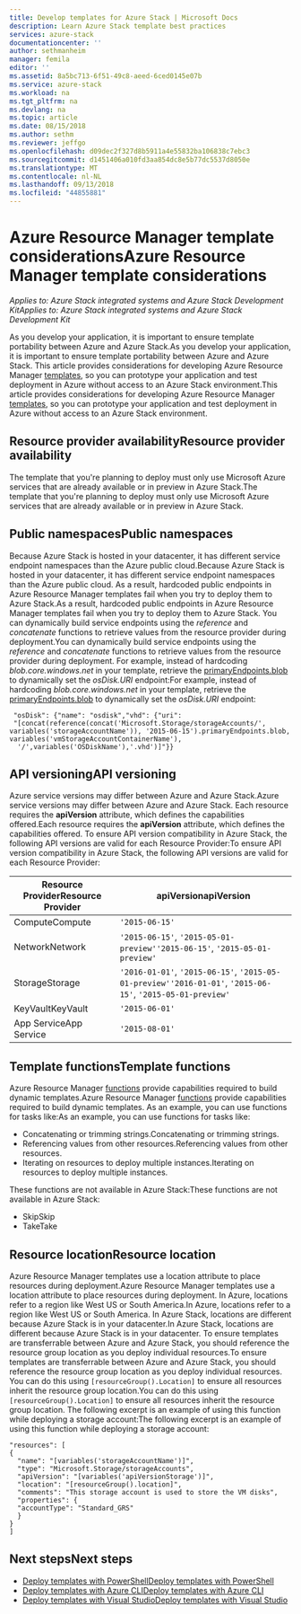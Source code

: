 ```yaml
---
title: Develop templates for Azure Stack | Microsoft Docs
description: Learn Azure Stack template best practices
services: azure-stack
documentationcenter: ''
author: sethmanheim
manager: femila
editor: ''
ms.assetid: 8a5bc713-6f51-49c8-aeed-6ced0145e07b
ms.service: azure-stack
ms.workload: na
ms.tgt_pltfrm: na
ms.devlang: na
ms.topic: article
ms.date: 08/15/2018
ms.author: sethm
ms.reviewer: jeffgo
ms.openlocfilehash: d09dec2f327d8b5911a4e55832ba106838c7ebc3
ms.sourcegitcommit: d1451406a010fd3aa854dc8e5b77dc5537d8050e
ms.translationtype: MT
ms.contentlocale: nl-NL
ms.lasthandoff: 09/13/2018
ms.locfileid: "44855881"
---
```

# <a name="azure-resource-manager-template-considerations"></a><span data-ttu-id="e5346-103">Azure Resource Manager template considerations</span><span class="sxs-lookup"><span data-stu-id="e5346-103">Azure Resource Manager template considerations</span></span>

<span data-ttu-id="e5346-104">*Applies to: Azure Stack integrated systems and Azure Stack Development Kit*</span><span class="sxs-lookup"><span data-stu-id="e5346-104">*Applies to: Azure Stack integrated systems and Azure Stack Development Kit*</span></span>

<span data-ttu-id="e5346-105">As you develop your application, it is important to ensure template portability between Azure and Azure Stack.</span><span class="sxs-lookup"><span data-stu-id="e5346-105">As you develop your application, it is important to ensure template portability between Azure and Azure Stack.</span></span> <span data-ttu-id="e5346-106">This article provides considerations for developing Azure Resource Manager [templates](http://download.microsoft.com/download/E/A/4/EA4017B5-F2ED-449A-897E-BD92E42479CE/Getting_Started_With_Azure_Resource_Manager_white_paper_EN_US.pdf), so you can prototype your application and test deployment in Azure without access to an Azure Stack environment.</span><span class="sxs-lookup"><span data-stu-id="e5346-106">This article provides considerations for developing Azure Resource Manager [templates](http://download.microsoft.com/download/E/A/4/EA4017B5-F2ED-449A-897E-BD92E42479CE/Getting_Started_With_Azure_Resource_Manager_white_paper_EN_US.pdf), so you can prototype your application and test deployment in Azure without access to an Azure Stack environment.</span></span>

## <a name="resource-provider-availability"></a><span data-ttu-id="e5346-107">Resource provider availability</span><span class="sxs-lookup"><span data-stu-id="e5346-107">Resource provider availability</span></span>

<span data-ttu-id="e5346-108">The template that you're planning to deploy must only use Microsoft Azure services that are already available or in preview in Azure Stack.</span><span class="sxs-lookup"><span data-stu-id="e5346-108">The template that you're planning to deploy must only use Microsoft Azure services that are already available or in preview in Azure Stack.</span></span>

## <a name="public-namespaces"></a><span data-ttu-id="e5346-109">Public namespaces</span><span class="sxs-lookup"><span data-stu-id="e5346-109">Public namespaces</span></span>

<span data-ttu-id="e5346-110">Because Azure Stack is hosted in your datacenter, it has different service endpoint namespaces than the Azure public cloud.</span><span class="sxs-lookup"><span data-stu-id="e5346-110">Because Azure Stack is hosted in your datacenter, it has different service endpoint namespaces than the Azure public cloud.</span></span> <span data-ttu-id="e5346-111">As a result, hardcoded public endpoints in Azure Resource Manager templates fail when you try to deploy them to Azure Stack.</span><span class="sxs-lookup"><span data-stu-id="e5346-111">As a result, hardcoded public endpoints in Azure Resource Manager templates fail when you try to deploy them to Azure Stack.</span></span> <span data-ttu-id="e5346-112">You can dynamically build service endpoints using the *reference* and *concatenate* functions to retrieve values from the resource provider during deployment.</span><span class="sxs-lookup"><span data-stu-id="e5346-112">You can dynamically build service endpoints using the *reference* and *concatenate* functions to retrieve values from the resource provider during deployment.</span></span> <span data-ttu-id="e5346-113">For example, instead of hardcoding *blob.core.windows.net* in your template, retrieve the [primaryEndpoints.blob](https://github.com/Azure/AzureStack-QuickStart-Templates/blob/master/101-simple-windows-vm/azuredeploy.json#L201) to dynamically set the *osDisk.URI* endpoint:</span><span class="sxs-lookup"><span data-stu-id="e5346-113">For example, instead of hardcoding *blob.core.windows.net* in your template, retrieve the [primaryEndpoints.blob](https://github.com/Azure/AzureStack-QuickStart-Templates/blob/master/101-simple-windows-vm/azuredeploy.json#L201) to dynamically set the *osDisk.URI* endpoint:</span></span>

     "osDisk": {"name": "osdisk","vhd": {"uri":
     "[concat(reference(concat('Microsoft.Storage/storageAccounts/', variables('storageAccountName')), '2015-06-15').primaryEndpoints.blob, variables('vmStorageAccountContainerName'),
      '/',variables('OSDiskName'),'.vhd')]"}}

## <a name="api-versioning"></a><span data-ttu-id="e5346-114">API versioning</span><span class="sxs-lookup"><span data-stu-id="e5346-114">API versioning</span></span>

<span data-ttu-id="e5346-115">Azure service versions may differ between Azure and Azure Stack.</span><span class="sxs-lookup"><span data-stu-id="e5346-115">Azure service versions may differ between Azure and Azure Stack.</span></span> <span data-ttu-id="e5346-116">Each resource requires the **apiVersion** attribute, which defines the capabilities offered.</span><span class="sxs-lookup"><span data-stu-id="e5346-116">Each resource requires the **apiVersion** attribute, which defines the capabilities offered.</span></span> <span data-ttu-id="e5346-117">To ensure API version compatibility in Azure Stack, the following API versions are valid for each Resource Provider:</span><span class="sxs-lookup"><span data-stu-id="e5346-117">To ensure API version compatibility in Azure Stack, the following API versions are valid for each Resource Provider:</span></span>

| <span data-ttu-id="e5346-118">Resource Provider</span><span class="sxs-lookup"><span data-stu-id="e5346-118">Resource Provider</span></span> | <span data-ttu-id="e5346-119">apiVersion</span><span class="sxs-lookup"><span data-stu-id="e5346-119">apiVersion</span></span> |
| --- | --- |
| <span data-ttu-id="e5346-120">Compute</span><span class="sxs-lookup"><span data-stu-id="e5346-120">Compute</span></span> |`'2015-06-15'` |
| <span data-ttu-id="e5346-121">Network</span><span class="sxs-lookup"><span data-stu-id="e5346-121">Network</span></span> |<span data-ttu-id="e5346-122">`'2015-06-15'`, `'2015-05-01-preview'`</span><span class="sxs-lookup"><span data-stu-id="e5346-122">`'2015-06-15'`, `'2015-05-01-preview'`</span></span> |
| <span data-ttu-id="e5346-123">Storage</span><span class="sxs-lookup"><span data-stu-id="e5346-123">Storage</span></span> |<span data-ttu-id="e5346-124">`'2016-01-01'`, `'2015-06-15'`, `'2015-05-01-preview'`</span><span class="sxs-lookup"><span data-stu-id="e5346-124">`'2016-01-01'`, `'2015-06-15'`, `'2015-05-01-preview'`</span></span> |
| <span data-ttu-id="e5346-125">KeyVault</span><span class="sxs-lookup"><span data-stu-id="e5346-125">KeyVault</span></span> | `'2015-06-01'` |
| <span data-ttu-id="e5346-126">App Service</span><span class="sxs-lookup"><span data-stu-id="e5346-126">App Service</span></span> |`'2015-08-01'` |

## <a name="template-functions"></a><span data-ttu-id="e5346-127">Template functions</span><span class="sxs-lookup"><span data-stu-id="e5346-127">Template functions</span></span>

<span data-ttu-id="e5346-128">Azure Resource Manager [functions](../../azure-resource-manager/resource-group-template-functions.md) provide capabilities required to build dynamic templates.</span><span class="sxs-lookup"><span data-stu-id="e5346-128">Azure Resource Manager [functions](../../azure-resource-manager/resource-group-template-functions.md) provide capabilities required to build dynamic templates.</span></span> <span data-ttu-id="e5346-129">As an example, you can use functions for tasks like:</span><span class="sxs-lookup"><span data-stu-id="e5346-129">As an example, you can use functions for tasks like:</span></span>

* <span data-ttu-id="e5346-130">Concatenating or trimming strings.</span><span class="sxs-lookup"><span data-stu-id="e5346-130">Concatenating or trimming strings.</span></span>
* <span data-ttu-id="e5346-131">Referencing values from other resources.</span><span class="sxs-lookup"><span data-stu-id="e5346-131">Referencing values from other resources.</span></span>
* <span data-ttu-id="e5346-132">Iterating on resources to deploy multiple instances.</span><span class="sxs-lookup"><span data-stu-id="e5346-132">Iterating on resources to deploy multiple instances.</span></span>

<span data-ttu-id="e5346-133">These functions are not available in Azure Stack:</span><span class="sxs-lookup"><span data-stu-id="e5346-133">These functions are not available in Azure Stack:</span></span>

* <span data-ttu-id="e5346-134">Skip</span><span class="sxs-lookup"><span data-stu-id="e5346-134">Skip</span></span>
* <span data-ttu-id="e5346-135">Take</span><span class="sxs-lookup"><span data-stu-id="e5346-135">Take</span></span>

## <a name="resource-location"></a><span data-ttu-id="e5346-136">Resource location</span><span class="sxs-lookup"><span data-stu-id="e5346-136">Resource location</span></span>

<span data-ttu-id="e5346-137">Azure Resource Manager templates use a location attribute to place resources during deployment.</span><span class="sxs-lookup"><span data-stu-id="e5346-137">Azure Resource Manager templates use a location attribute to place resources during deployment.</span></span> <span data-ttu-id="e5346-138">In Azure, locations refer to a region like West US or South America.</span><span class="sxs-lookup"><span data-stu-id="e5346-138">In Azure, locations refer to a region like West US or South America.</span></span> <span data-ttu-id="e5346-139">In Azure Stack, locations are different because Azure Stack is in your datacenter.</span><span class="sxs-lookup"><span data-stu-id="e5346-139">In Azure Stack, locations are different because Azure Stack is in your datacenter.</span></span> <span data-ttu-id="e5346-140">To ensure templates are transferrable between Azure and Azure Stack, you should reference the resource group location as you deploy individual resources.</span><span class="sxs-lookup"><span data-stu-id="e5346-140">To ensure templates are transferrable between Azure and Azure Stack, you should reference the resource group location as you deploy individual resources.</span></span> <span data-ttu-id="e5346-141">You can do this using `[resourceGroup().Location]` to ensure all resources inherit the resource group location.</span><span class="sxs-lookup"><span data-stu-id="e5346-141">You can do this using `[resourceGroup().Location]` to ensure all resources inherit the resource group location.</span></span> <span data-ttu-id="e5346-142">The following excerpt is an example of using this function while deploying a storage account:</span><span class="sxs-lookup"><span data-stu-id="e5346-142">The following excerpt is an example of using this function while deploying a storage account:</span></span>

    "resources": [
    {
      "name": "[variables('storageAccountName')]",
      "type": "Microsoft.Storage/storageAccounts",
      "apiVersion": "[variables('apiVersionStorage')]",
      "location": "[resourceGroup().location]",
      "comments": "This storage account is used to store the VM disks",
      "properties": {
      "accountType": "Standard_GRS"
      }
    }
    ]

## <a name="next-steps"></a><span data-ttu-id="e5346-143">Next steps</span><span class="sxs-lookup"><span data-stu-id="e5346-143">Next steps</span></span>

* [<span data-ttu-id="e5346-144">Deploy templates with PowerShell</span><span class="sxs-lookup"><span data-stu-id="e5346-144">Deploy templates with PowerShell</span></span>](azure-stack-deploy-template-powershell.md)
* [<span data-ttu-id="e5346-145">Deploy templates with Azure CLI</span><span class="sxs-lookup"><span data-stu-id="e5346-145">Deploy templates with Azure CLI</span></span>](azure-stack-deploy-template-command-line.md)
* [<span data-ttu-id="e5346-146">Deploy templates with Visual Studio</span><span class="sxs-lookup"><span data-stu-id="e5346-146">Deploy templates with Visual Studio</span></span>](azure-stack-deploy-template-visual-studio.md)
